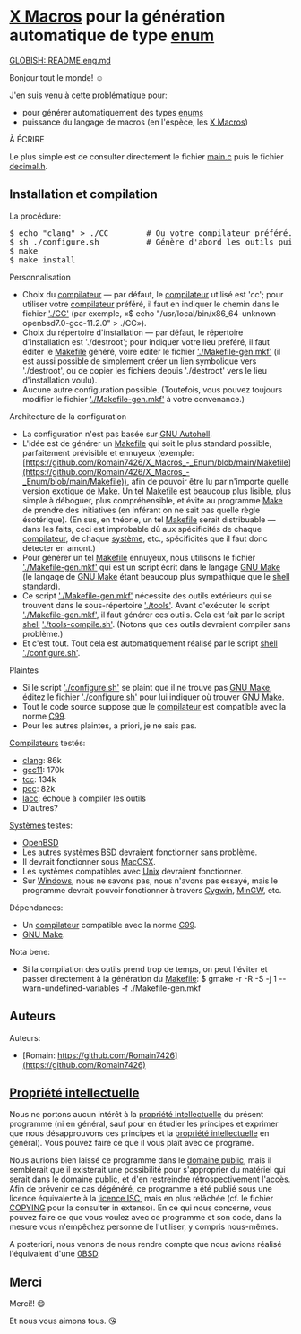 # [X Macros](https://en.wikipedia.org/wiki/X_Macro) pour la génération automatique de type [enum](https://fr.wikipedia.org/wiki/Type_%C3%A9num%C3%A9r%C3%A9#Langage_C) 

[GLOBISH: README.eng.md](README.eng.md)

Bonjour tout le monde! ☺ 

J'en suis venu à cette problématique pour: 
 - pour générer automatiquement des types [enums](https://fr.wikipedia.org/wiki/Type_%C3%A9num%C3%A9r%C3%A9#Langage_C) 
 - puissance du langage de macros (en l'espèce, les [X Macros](https://en.wikipedia.org/wiki/X_Macro)) 


À ÉCRIRE 
 
Le plus simple est de consulter directement le fichier [main.c](https://github.com/Romain7426/X_Macros_-_Enum/blob/main/src/main.c) puis le fichier [decimal.h](https://github.com/Romain7426/X_Macros_-_Enum/blob/main/src/decimal.h). 



## Installation et compilation

La procédure: 

<pre>
$ echo "clang" > ./CC        # Ou votre compilateur préféré. 
$ sh ./configure.sh          # Génère d'abord les outils puis le Makefile. 
$ make 
$ make install 
</pre>
 
Personnalisation 
 - Choix du [compilateur](https://fr.wikipedia.org/wiki/Compilateur) — par défaut, le [compilateur](https://fr.wikipedia.org/wiki/Compilateur) utilisé est 'cc'; pour utiliser votre [compilateur](https://fr.wikipedia.org/wiki/Compilateur) préféré, il faut en indiquer le chemin dans le fichier ['./CC'](https://github.com/Romain7426/X_Macros_-_Enum/blob/main/CC) (par exemple, «$ echo "/usr/local/bin/x86_64-unknown-openbsd7.0-gcc-11.2.0" > ./CC»). 
 - Choix du répertoire d'installation — par défaut, le répertoire d'installation est './destroot'; pour indiquer votre lieu préféré, il faut éditer le [Makefile](https://fr.wikipedia.org/wiki/Make#Makefile) généré, voire éditer le fichier ['./Makefile-gen.mkf'](https://github.com/Romain7426/X_Macros_-_Enum/blob/main/Makefile-gen.mkf) (il est aussi possible de simplement créer un lien symbolique vers './destroot', ou de copier les fichiers depuis './destroot' vers le lieu d'installation voulu). 
 - Aucune autre configuration possible. (Toutefois, vous pouvez toujours modifier le fichier ['./Makefile-gen.mkf'](https://github.com/Romain7426/X_Macros_-_Enum/blob/main/Makefile-gen.mkf) à votre convenance.) 
 
Architecture de la configuration 
 - La configuration n'est pas basée sur [GNU Autohell](https://en.wikipedia.org/wiki/Autohell). 
 - L'idée est de générer un [Makefile](https://fr.wikipedia.org/wiki/Make#Makefile) qui soit le plus standard possible, parfaitement prévisible et ennuyeux (exemple: [https://github.com/Romain7426/X_Macros_-_Enum/blob/main/Makefile](https://github.com/Romain7426/X_Macros_-_Enum/blob/main/Makefile)), afin de pouvoir être lu par n'importe quelle version exotique de [Make](https://fr.wikipedia.org/wiki/Make). Un tel [Makefile](https://fr.wikipedia.org/wiki/Make#Makefile) est beaucoup plus lisible, plus simple à déboguer, plus compréhensible, et évite au programme [Make](https://fr.wikipedia.org/wiki/Make) de prendre des initiatives (en inférant on ne sait pas quelle règle ésotérique). (En sus, en théorie, un tel [Makefile](https://fr.wikipedia.org/wiki/Make#Makefile) serait distribuable — dans les faits, ceci est improbable dû aux spécificités de chaque [compilateur](https://fr.wikipedia.org/wiki/Compilateur), de chaque [système](https://fr.wikipedia.org/wiki/Syst%C3%A8me_d%27exploitation), etc., spécificités que il faut donc détecter en amont.) 
 - Pour générer un tel [Makefile](https://fr.wikipedia.org/wiki/Make#Makefile) ennuyeux, nous utilisons le fichier ['./Makefile-gen.mkf'](https://github.com/Romain7426/X_Macros_-_Enum/blob/main/Makefile-gen.mkf) qui est un script écrit dans le langage [GNU Make](https://en.wikipedia.org/wiki/GNU_make) (le langage de [GNU Make](https://en.wikipedia.org/wiki/GNU_make) étant beaucoup plus sympathique que le [shell standard](https://fr.wikipedia.org/wiki/Bourne_shell)). 
 - Ce script ['./Makefile-gen.mkf'](https://github.com/Romain7426/X_Macros_-_Enum/blob/main/Makefile-gen.mkf) nécessite des outils extérieurs qui se trouvent dans le sous-répertoire ['./tools'](https://github.com/Romain7426/X_Macros_-_Enum/tree/main/tools). Avant d'exécuter le script ['./Makefile-gen.mkf'](https://github.com/Romain7426/X_Macros_-_Enum/blob/main/Makefile-gen.mkf), il faut générer ces outils. Cela est fait par le script [shell](https://fr.wikipedia.org/wiki/Bourne_shell) ['./tools-compile.sh'](https://github.com/Romain7426/X_Macros_-_Enum/blob/main/tools-compile.sh). (Notons que ces outils devraient compiler sans problème.) 
 - Et c'est tout. Tout cela est automatiquement réalisé par le script [shell](https://fr.wikipedia.org/wiki/Bourne_shell) ['./configure.sh'](https://github.com/Romain7426/X_Macros_-_Enum/blob/main/configure.sh). 
 
Plaintes 
 - Si le script ['./configure.sh'](https://github.com/Romain7426/X_Macros_-_Enum/blob/main/configure.sh) se plaint que il ne trouve pas [GNU Make](https://en.wikipedia.org/wiki/GNU_make), éditez le fichier ['./configure.sh'](https://github.com/Romain7426/X_Macros_-_Enum/blob/main/configure.sh) pour lui indiquer où trouver [GNU Make](https://en.wikipedia.org/wiki/GNU_make). 
 - Tout le code source suppose que le [compilateur](https://fr.wikipedia.org/wiki/Compilateur) est compatible avec la norme [C99](https://fr.wikipedia.org/wiki/C_(langage)#Normalisation). 
 - Pour les autres plaintes, a priori, je ne sais pas. 
 
[Compilateurs](https://fr.wikipedia.org/wiki/Compilateur) testés: 
 - [clang](https://fr.wikipedia.org/wiki/Clang): 86k 
 - [gcc11](https://fr.wikipedia.org/wiki/GNU_Compiler_Collection): 170k 
 - [tcc](https://en.wikipedia.org/wiki/Tiny_C_Compiler): 134k 
 - [pcc](https://en.wikipedia.org/wiki/Portable_C_Compiler): 82k 
 - [lacc](https://github.com/larmel/lacc): échoue à compiler les outils 
 - D'autres? 

[Systèmes](https://fr.wikipedia.org/wiki/Syst%C3%A8me_d%27exploitation) testés: 
 - [OpenBSD](https://fr.wikipedia.org/wiki/OpenBSD) 
 - Les autres systèmes [BSD](https://fr.wikipedia.org/wiki/Berkeley_Software_Distribution) devraient fonctionner sans problème. 
 - Il devrait fonctionner sous [MacOSX](https://fr.wikipedia.org/wiki/MacOS). 
 - Les systèmes compatibles avec [Unix](https://fr.wikipedia.org/wiki/Unix) devraient fonctionner. 
 - Sur [Windows](https://fr.wikipedia.org/wiki/Microsoft_Windows), nous ne savons pas, nous n'avons pas essayé, mais le programme devrait pouvoir fonctionner à travers [Cygwin](https://fr.wikipedia.org/wiki/Cygwin), [MinGW](https://fr.wikipedia.org/wiki/MinGW), etc. 
 
Dépendances: 
 - Un [compilateur](https://fr.wikipedia.org/wiki/Compilateur) compatible avec la norme [C99](https://fr.wikipedia.org/wiki/C_(langage)#Normalisation). 
 - [GNU Make](https://en.wikipedia.org/wiki/GNU_make). 
 
Nota bene: 
 - Si la compilation des outils prend trop de temps, on peut l'éviter et passer directement à la génération du [Makefile](https://fr.wikipedia.org/wiki/Make#Makefile): 
    $ gmake -r -R -S -j 1 --warn-undefined-variables -f ./Makefile-gen.mkf  


## Auteurs  
 
Auteurs: 
 - [Romain: https://github.com/Romain7426](https://github.com/Romain7426)


## [Propriété intellectuelle](https://fr.wikipedia.org/wiki/Propri%C3%A9t%C3%A9_intellectuelle) 
 
Nous ne portons aucun intérêt à la [propriété intellectuelle](https://fr.wikipedia.org/wiki/Propri%C3%A9t%C3%A9_intellectuelle) du présent programme (ni en général, sauf pour en étudier les principes et exprimer que nous désapprouvons ces principes et la [propriété intellectuelle](https://fr.wikipedia.org/wiki/Propri%C3%A9t%C3%A9_intellectuelle) en général). Vous pouvez faire ce que il vous plaît avec ce programe. 

Nous aurions bien laissé ce programme dans le [domaine public](https://fr.wikipedia.org/wiki/Domaine_public_(propri%C3%A9t%C3%A9_intellectuelle)), mais il semblerait que il existerait une possibilité pour s'approprier du matériel qui serait dans le domaine public, et d'en restreindre rétrospectivement l'accès. Afin de prévenir ce cas dégénéré, ce programme a été publié sous une licence équivalente à la [licence ISC](https://fr.wikipedia.org/wiki/Licence_ISC), mais en plus relâchée (cf. le fichier [COPYING](https://github.com/Romain7426/X_Macros_-_Enum/blob/main/COPYING) pour la consulter in extenso). En ce qui nous concerne, vous pouvez faire ce que vous voulez avec ce programme et son code, dans la mesure vous n'empêchez personne de l'utiliser, y compris nous-mêmes. 
 
A posteriori, nous venons de nous rendre compte que nous avions réalisé l'équivalent d'une [0BSD](https://en.wikipedia.org/wiki/BSD_licenses#0-clause_license_("BSD_Zero_Clause_License")). 



## Merci 

Merci!! :smile: 

Et nous vous aimons tous. :kissing_heart: 

 

